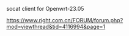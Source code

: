 socat client for Openwrt-23.05





https://www.right.com.cn/FORUM/forum.php?mod=viewthread&tid=4116994&page=1